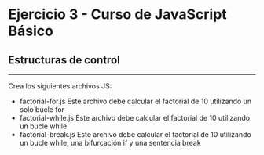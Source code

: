 # Ejercicio 3 - Curso de JavaScript Básico

## Estructuras de control

---

Crea los siguientes archivos JS:

- factorial-for.js
  Este archivo debe calcular el factorial de 10 utilizando un solo bucle for
- factorial-while.js
  Este archivo debe calcular el factorial de 10 utilizando un bucle while
- factorial-break.js
  Este archivo debe calcular el factorial de 10 utilizando un bucle while, una bifurcación if y una sentencia break
